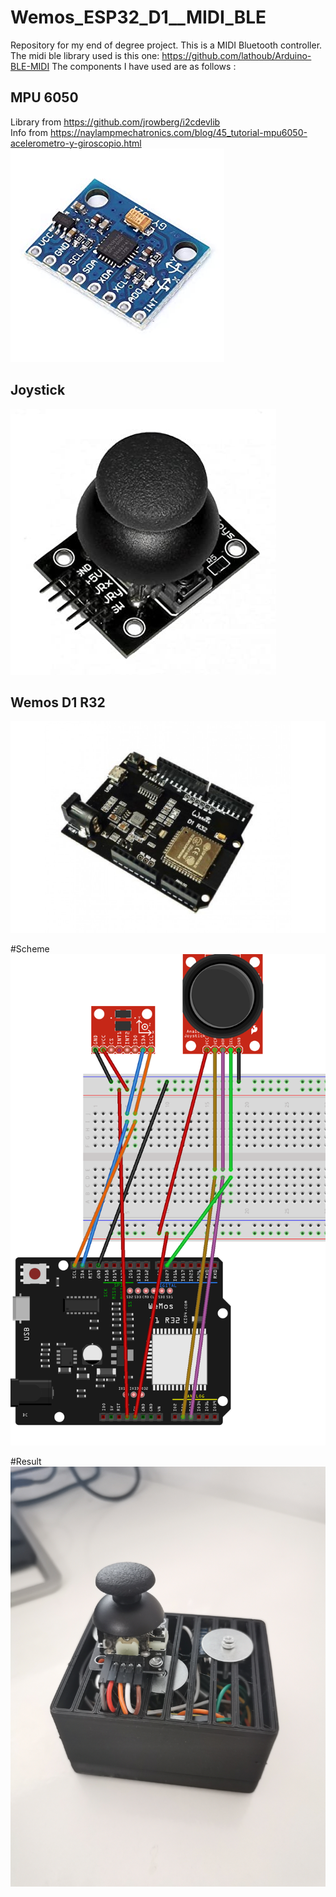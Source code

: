 # Wemos_ESP32_D1__MIDI_BLE
Repository for my end of degree project. This is a MIDI Bluetooth controller.
The midi ble library used is this one: https://github.com/lathoub/Arduino-BLE-MIDI 
The components I have used are as follows :

## MPU 6050
Library from https://github.com/jrowberg/i2cdevlib  
Info from https://naylampmechatronics.com/blog/45_tutorial-mpu6050-acelerometro-y-giroscopio.html
![mpu](https://github.com/AliciaElizabeta/Wemos_ESP32_D1__MIDI_BLE/blob/main/ImgProyecto/6122aJPEBTL._SX342_.jpg)

## Joystick
![joystickimg](https://github.com/AliciaElizabeta/Wemos_ESP32_D1__MIDI_BLE/blob/main/ImgProyecto/41CScnrMzFL._SX425_.jpg)

## Wemos D1 R32
![wemos img](https://github.com/AliciaElizabeta/Wemos_ESP32_D1__MIDI_BLE/blob/main/ImgProyecto/wemosimg.jpeg)

#Scheme
![scheme img](https://github.com/AliciaElizabeta/Wemos_ESP32_D1__MIDI_BLE/blob/main/ImgProyecto/SketchTFG.png)

#Result
![result img](https://github.com/AliciaElizabeta/Wemos_ESP32_D1__MIDI_BLE/blob/main/ImgProyecto/result.jpg)
